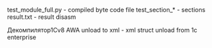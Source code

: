 test_module_full.py - compiled byte code file
test_section_* - sections
result.txt - result disasm

Декомпилятор1Сv8 AWA unload to xml - xml struct unload from 1c enterprise
